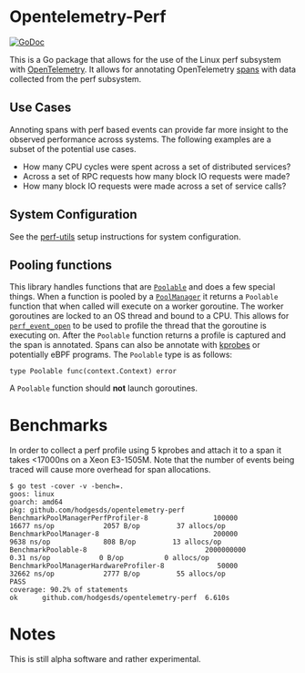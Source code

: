 # Opentelemetry-Perf
[![GoDoc](https://godoc.org/github.com/hodgesds/opentelemetry-perf?status.svg)](https://godoc.org/github.com/hodgesds/opentelemetry-perf)

This is a Go package that allows for the use of the Linux perf subsystem with
[OpenTelemetry](https://opentelemetry.io/). It allows for annotating
OpenTelemetry [spans](https://godoc.org/go.opentelemetry.io/api/trace#Span)
with data collected from the perf subsystem.

## Use Cases
Annoting spans with perf based events can provide far more insight to the observed 
performance across systems. The following examples are a subset of the potential use
cases.

- How many CPU cycles were spent across a set of distributed services?
- Across a set of RPC requests how many block IO requests were made?
- How many block IO requests were made across a set of service calls?

## System Configuration
See the [perf-utils](https://github.com/hodgesds/perf-utils#setup) setup
instructions for system configuration.

## Pooling functions
This library handles functions that are
[`Poolable`](https://godoc.org/github.com/hodgesds/opentelemetry-perf#Poolable)
and does a few special things. When a function is pooled by a
[`PoolManager`](https://godoc.org/github.com/hodgesds/opentelemetry-perf#PoolManager)
it returns a `Poolable` function that when called will execute on a worker
goroutine. The worker goroutines are locked to an OS thread and bound to a CPU.
This allows for
[`perf_event_open`](http://www.man7.org/linux/man-pages/man2/perf_event_open.2.html)
to be used to profile the thread that the goroutine is executing on. After the
`Poolable` function returns a profile is captured and the span is annotated.
Spans can also be annotate with
[kprobes](https://www.kernel.org/doc/html/latest/trace/kprobetrace.html) or
potentially eBPF programs. The `Poolable` type is as follows:

```
type Poolable func(context.Context) error
```

A `Poolable` function should **not** launch goroutines.

# Benchmarks
In order to collect a perf profile using 5 kprobes and attach it to a span it
takes <17000ns on a Xeon E3-1505M. Note that the number of events being traced
will cause more overhead for span allocations.

```
$ go test -cover -v -bench=.
goos: linux
goarch: amd64
pkg: github.com/hodgesds/opentelemetry-perf
BenchmarkPoolManagerPerfProfiler-8                100000             16677 ns/op            2057 B/op         37 allocs/op
BenchmarkPoolManager-8                            200000              9638 ns/op             808 B/op         13 allocs/op
BenchmarkPoolable-8                             2000000000               0.31 ns/op            0 B/op          0 allocs/op
BenchmarkPoolManagerHardwareProfiler-8             50000             32662 ns/op            2777 B/op         55 allocs/op
PASS
coverage: 90.2% of statements
ok      github.com/hodgesds/opentelemetry-perf  6.610s

```

# Notes
This is still alpha software and rather experimental.
